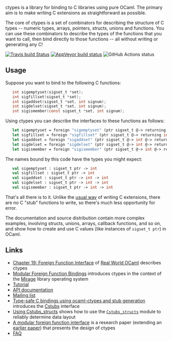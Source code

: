 ctypes is a library for binding to C libraries using pure OCaml.  The primary aim is to make writing C extensions as straightforward as possible.

The core of ctypes is a set of combinators for describing the structure of C types -- numeric types, arrays, pointers, structs, unions and functions.  You can use these combinators to describe the types of the functions that you want to call, then bind directly to those functions -- all without writing or generating any C!

[![Travis build Status](https://travis-ci.org/ocamllabs/ocaml-ctypes.svg?branch=master)](https://travis-ci.org/ocamllabs/ocaml-ctypes) [![AppVeyor build status](https://ci.appveyor.com/api/projects/status/n5geenq8sinlptfv/branch/master?svg=true)](https://ci.appveyor.com/project/yallop/ocaml-ctypes/branch/master) ![GitHub Actions status](https://github.com/ocamllabs/ocaml-ctypes/workflows/Ctypes/badge.svg)

## Usage

Suppose you want to bind to the following C functions:

```C
   int sigemptyset(sigset_t *set);
   int sigfillset(sigset_t *set);
   int sigaddset(sigset_t *set, int signum);
   int sigdelset(sigset_t *set, int signum);
   int sigismember(const sigset_t *set, int signum);
```

Using ctypes you can describe the interfaces to these functions as follows:

```OCaml
   let sigemptyset = foreign "sigemptyset" (ptr sigset_t @-> returning int)
   let sigfillset = foreign "sigfillset" (ptr sigset_t @-> returning int)
   let sigaddset = foreign "sigaddset" (ptr sigset_t @-> int @-> returning int)
   let sigdelset = foreign "sigdelset" (ptr sigset_t @-> int @-> returning int)
   let sigismember = foreign "sigismember" (ptr sigset_t @-> int @-> returning int)
```

The names bound by this code have the types you might expect:

```OCaml
   val sigemptyset : sigset_t ptr -> int
   val sigfillset : sigset_t ptr -> int
   val sigaddset : sigset_t ptr -> int -> int
   val sigdelset : sigset_t ptr -> int -> int
   val sigismember : sigset_t ptr -> int -> int
```

That's all there is to it.  Unlike the [usual way](http://caml.inria.fr/pub/docs/manual-ocaml/intfc.html) of writing C extensions, there are no C "stub" functions to write, so there's much less opportunity for error.

The documentation and source distribution contain more complex examples, involving structs, unions, arrays, callback functions, and so on, and show how to create and use C values (like instances of `sigset_t ptr`) in OCaml.

## Links

* [Chapter 19: Foreign Function Interface][rwo-ffi] of [Real World OCaml][rwo] describes ctypes
* [Modular Foreign Function Bindings][mirage-blogpost] introduces ctypes in the context of the [Mirage][mirage] library operating system
* [Tutorial][tutorial]
* [API documentation][apidoc]
* [Mailing list][mailing-list]
* [Type-safe C bindings using ocaml-ctypes and stub generation][sjb-cstubs-post] introduces the [Cstubs][cstubs] interface
* [Using Cstubs_structs][orbitz-cstubs_structs] shows how to use the [`Cstubs_structs`][cstubs_structs] module to reliably determine data layout
* [A modular foreign function interface][scp-extended] is a research paper (extending an [earlier paper][flops-paper]) that presents the design of ctypes
* [FAQ][faq]

[rwo-ffi]: https://dev.realworldocaml.org/foreign-function-interface.html
[rwo]: http://realworldocaml.org/
[mirage-blogpost]: http://openmirage.org/blog/modular-foreign-function-bindings
[tutorial]: https://github.com/ocamllabs/ocaml-ctypes/wiki/ctypes-tutorial
[apidoc]: http://ocamllabs.github.io/ocaml-ctypes
[mailing-list]: http://lists.ocaml.org/listinfo/ctypes
[faq]: https://github.com/ocamllabs/ocaml-ctypes/wiki/FAQ
[mirage]: http://openmirage.org
[sjb-cstubs-post]: http://simonjbeaumont.com/posts/ocaml-ctypes/
[cstubs]: https://github.com/ocamllabs/ocaml-ctypes/blob/master/src/cstubs/cstubs.mli
[orbitz-cstubs_structs]: https://github.com/ocamllabs/ocaml-ctypes/blob/master/examples/cstubs_structs/README.md
[cstubs_structs]: http://ocamllabs.github.io/ocaml-ctypes/Cstubs_structs.html
[flops-paper]: http://www.cl.cam.ac.uk/~jdy22/papers/declarative-foreign-function-binding-through-generic-programming.pdf
[scp-extended]: http://www.cl.cam.ac.uk/~jdy22/papers/a-modular-foreign-function-interface.pdf
